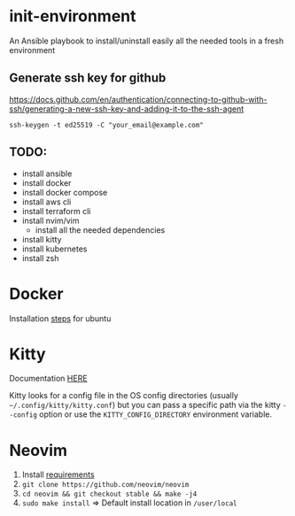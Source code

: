 # init-environment
An Ansible playbook to install/uninstall easily all the needed tools in a fresh environment

## Generate ssh key for github
https://docs.github.com/en/authentication/connecting-to-github-with-ssh/generating-a-new-ssh-key-and-adding-it-to-the-ssh-agent
```
ssh-keygen -t ed25519 -C "your_email@example.com"
```

## TODO:
- install ansible
- install docker
- install docker compose
- install aws cli
- install terraform cli
- install nvim/vim
  - install all the needed dependencies
- install kitty
- install kubernetes
- install zsh

# Docker 
Installation [steps](https://docs.docker.com/engine/install/ubuntu/) for ubuntu

# Kitty
Documentation [HERE](https://sw.kovidgoyal.net/kitty/overview)

Kitty looks for a config file in the OS config directories (usually `~/.config/kitty/kitty.conf`) but you can pass a specific path via the kitty `--config` option or use the `KITTY_CONFIG_DIRECTORY` environment variable.

# Neovim
1. Install [requirements](https://github.com/neovim/neovim/wiki/Building-Neovim#build-prerequisites)
2. `git clone https://github.com/neovim/neovim`
3. `cd neovim && git checkout stable && make -j4`
4. `sudo make install` => Default install location in `/user/local`
